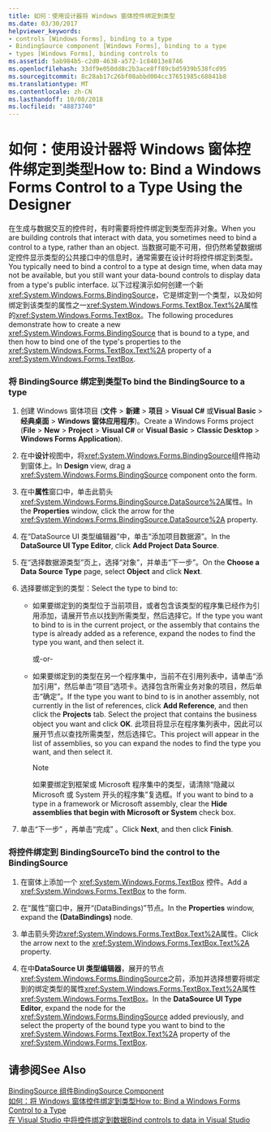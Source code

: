 ```yaml
---
title: 如何：使用设计器将 Windows 窗体控件绑定到类型
ms.date: 03/30/2017
helpviewer_keywords:
- controls [Windows Forms], binding to a type
- BindingSource component [Windows Forms], binding to a type
- types [Windows Forms], binding controls to
ms.assetid: 5ab984b5-c2d0-4638-a572-1c84013e8746
ms.openlocfilehash: 33df9e050dd8c2b3ace8ff89cbd5939b538fcd95
ms.sourcegitcommit: 8c28ab17c26bf08abbd004cc37651985c68841b8
ms.translationtype: MT
ms.contentlocale: zh-CN
ms.lasthandoff: 10/08/2018
ms.locfileid: "48873740"
---
```

# <a name="how-to-bind-a-windows-forms-control-to-a-type-using-the-designer"></a><span data-ttu-id="5bd11-102">如何：使用设计器将 Windows 窗体控件绑定到类型</span><span class="sxs-lookup"><span data-stu-id="5bd11-102">How to: Bind a Windows Forms Control to a Type Using the Designer</span></span>
<span data-ttu-id="5bd11-103">在生成与数据交互的控件时，有时需要将控件绑定到类型而非对象。</span><span class="sxs-lookup"><span data-stu-id="5bd11-103">When you are building controls that interact with data, you sometimes need to bind a control to a type, rather than an object.</span></span> <span data-ttu-id="5bd11-104">当数据可能不可用，但仍然希望数据绑定控件显示类型的公共接口中的信息时，通常需要在设计时将控件绑定到类型。</span><span class="sxs-lookup"><span data-stu-id="5bd11-104">You typically need to bind a control to a type at design time, when data may not be available, but you still want your data-bound controls to display data from a type's public interface.</span></span> <span data-ttu-id="5bd11-105">以下过程演示如何创建一个新<xref:System.Windows.Forms.BindingSource>，它是绑定到一个类型，以及如何绑定到该类型的属性之一<xref:System.Windows.Forms.TextBox.Text%2A>属性的<xref:System.Windows.Forms.TextBox>。</span><span class="sxs-lookup"><span data-stu-id="5bd11-105">The following procedures demonstrate how to create a new <xref:System.Windows.Forms.BindingSource> that is bound to a type, and then how to bind one of the type's properties to the <xref:System.Windows.Forms.TextBox.Text%2A> property of a <xref:System.Windows.Forms.TextBox>.</span></span>  
  
### <a name="to-bind-the-bindingsource-to-a-type"></a><span data-ttu-id="5bd11-106">将 BindingSource 绑定到类型</span><span class="sxs-lookup"><span data-stu-id="5bd11-106">To bind the BindingSource to a type</span></span>  
  
1.  <span data-ttu-id="5bd11-107">创建 Windows 窗体项目 (**文件** > **新建** > **项目** > **Visual C#** 或**Visual Basic** > **经典桌面** > **Windows 窗体应用程序**)。</span><span class="sxs-lookup"><span data-stu-id="5bd11-107">Create a Windows Forms project (**File** > **New** > **Project** > **Visual C#** or **Visual Basic** > **Classic Desktop** > **Windows Forms Application**).</span></span>  
  
2.  <span data-ttu-id="5bd11-108">在中**设计**视图中，将<xref:System.Windows.Forms.BindingSource>组件拖动到窗体上。</span><span class="sxs-lookup"><span data-stu-id="5bd11-108">In **Design** view, drag a <xref:System.Windows.Forms.BindingSource> component onto the form.</span></span>  
  
3.  <span data-ttu-id="5bd11-109">在中**属性**窗口中，单击此箭头<xref:System.Windows.Forms.BindingSource.DataSource%2A>属性。</span><span class="sxs-lookup"><span data-stu-id="5bd11-109">In the **Properties** window, click the arrow for the <xref:System.Windows.Forms.BindingSource.DataSource%2A> property.</span></span>  
  
4.  <span data-ttu-id="5bd11-110">在“DataSource UI 类型编辑器”中，单击“添加项目数据源”。</span><span class="sxs-lookup"><span data-stu-id="5bd11-110">In the **DataSource UI Type Editor**, click **Add Project Data Source**.</span></span>  
  
5.  <span data-ttu-id="5bd11-111">在“选择数据源类型”页上，选择“对象”，并单击“下一步”。</span><span class="sxs-lookup"><span data-stu-id="5bd11-111">On the **Choose a Data Source Type** page, select **Object** and click **Next**.</span></span>  
  
6.  <span data-ttu-id="5bd11-112">选择要绑定到的类型：</span><span class="sxs-lookup"><span data-stu-id="5bd11-112">Select the type to bind to:</span></span>  
  
    -   <span data-ttu-id="5bd11-113">如果要绑定到的类型位于当前项目，或者包含该类型的程序集已经作为引用添加，请展开节点以找到所需类型，然后选择它。</span><span class="sxs-lookup"><span data-stu-id="5bd11-113">If the type you want to bind to is in the current project, or the assembly that contains the type is already added as a reference, expand the nodes to find the type you want, and then select it.</span></span>  
  
         <span data-ttu-id="5bd11-114">或</span><span class="sxs-lookup"><span data-stu-id="5bd11-114">-or-</span></span>  
  
    -   <span data-ttu-id="5bd11-115">如果要绑定到的类型在另一个程序集中，当前不在引用列表中，请单击“添加引用”，然后单击“项目”选项卡。选择包含所需业务对象的项目，然后单击“确定”。</span><span class="sxs-lookup"><span data-stu-id="5bd11-115">If the type you want to bind to is in another assembly, not currently in the list of references, click **Add Reference**, and then click the **Projects** tab. Select the project that contains the business object you want and click **OK**.</span></span> <span data-ttu-id="5bd11-116">此项目将显示在程序集列表中，因此可以展开节点以查找所需类型，然后选择它。</span><span class="sxs-lookup"><span data-stu-id="5bd11-116">This project will appear in the list of assemblies, so you can expand the nodes to find the type you want, and then select it.</span></span>  
  
        > [!NOTE]
        >  <span data-ttu-id="5bd11-117">如果要绑定到框架或 Microsoft 程序集中的类型，请清除“隐藏以 Microsoft 或 System 开头的程序集”复选框。</span><span class="sxs-lookup"><span data-stu-id="5bd11-117">If you want to bind to a type in a framework or Microsoft assembly, clear the **Hide assemblies that begin with Microsoft or System** check box.</span></span>  
  
7.  <span data-ttu-id="5bd11-118">单击“下一步” ，再单击“完成” 。</span><span class="sxs-lookup"><span data-stu-id="5bd11-118">Click **Next**, and then click **Finish**.</span></span>  
  
### <a name="to-bind-the-control-to-the-bindingsource"></a><span data-ttu-id="5bd11-119">将控件绑定到 BindingSource</span><span class="sxs-lookup"><span data-stu-id="5bd11-119">To bind the control to the BindingSource</span></span>  
  
1.  <span data-ttu-id="5bd11-120">在窗体上添加一个 <xref:System.Windows.Forms.TextBox> 控件。</span><span class="sxs-lookup"><span data-stu-id="5bd11-120">Add a <xref:System.Windows.Forms.TextBox> to the form.</span></span>  
  
2.  <span data-ttu-id="5bd11-121">在“属性”窗口中，展开“(DataBindings)”节点。</span><span class="sxs-lookup"><span data-stu-id="5bd11-121">In the **Properties** window, expand the **(DataBindings)** node.</span></span>  
  
3.  <span data-ttu-id="5bd11-122">单击箭头旁边<xref:System.Windows.Forms.TextBox.Text%2A>属性。</span><span class="sxs-lookup"><span data-stu-id="5bd11-122">Click the arrow next to the <xref:System.Windows.Forms.TextBox.Text%2A> property.</span></span>  
  
4.  <span data-ttu-id="5bd11-123">在中**DataSource UI 类型编辑器**，展开的节点<xref:System.Windows.Forms.BindingSource>之前，添加并选择想要将绑定到的绑定类型的属性<xref:System.Windows.Forms.TextBox.Text%2A>属性<xref:System.Windows.Forms.TextBox>。</span><span class="sxs-lookup"><span data-stu-id="5bd11-123">In the **DataSource UI Type Editor**, expand the node for the <xref:System.Windows.Forms.BindingSource> added previously, and select the property of the bound type you want to bind to the <xref:System.Windows.Forms.TextBox.Text%2A> property of the <xref:System.Windows.Forms.TextBox>.</span></span>  
  
## <a name="see-also"></a><span data-ttu-id="5bd11-124">请参阅</span><span class="sxs-lookup"><span data-stu-id="5bd11-124">See Also</span></span>  
 [<span data-ttu-id="5bd11-125">BindingSource 组件</span><span class="sxs-lookup"><span data-stu-id="5bd11-125">BindingSource Component</span></span>](../../../../docs/framework/winforms/controls/bindingsource-component.md)  
 [<span data-ttu-id="5bd11-126">如何：将 Windows 窗体控件绑定到类型</span><span class="sxs-lookup"><span data-stu-id="5bd11-126">How to: Bind a Windows Forms Control to a Type</span></span>](../../../../docs/framework/winforms/controls/how-to-bind-a-windows-forms-control-to-a-type.md)  
 [<span data-ttu-id="5bd11-127">在 Visual Studio 中将控件绑定到数据</span><span class="sxs-lookup"><span data-stu-id="5bd11-127">Bind controls to data in Visual Studio</span></span>](/visualstudio/data-tools/bind-controls-to-data-in-visual-studio)
